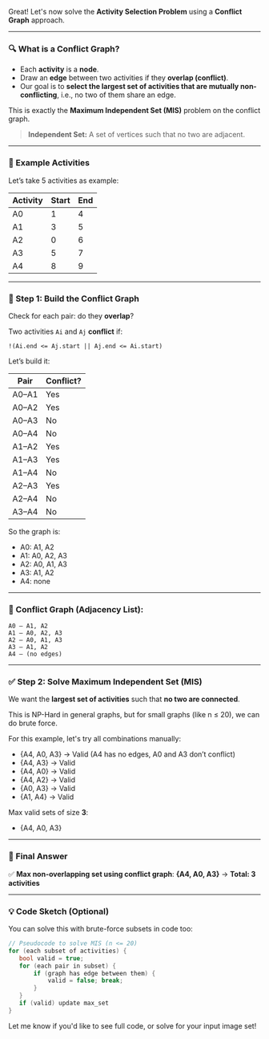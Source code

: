 Great! Let's now solve the **Activity Selection Problem** using a **Conflict Graph** approach.

---

### 🔍 What is a Conflict Graph?

* Each **activity** is a **node**.
* Draw an **edge** between two activities if they **overlap (conflict)**.
* Our goal is to **select the largest set of activities that are mutually non-conflicting**, i.e., no two of them share an edge.

This is exactly the **Maximum Independent Set (MIS)** problem on the conflict graph.

> **Independent Set:** A set of vertices such that no two are adjacent.

---

### 📌 Example Activities

Let’s take 5 activities as example:

| Activity | Start | End |
| -------- | ----- | --- |
| A0       | 1     | 4   |
| A1       | 3     | 5   |
| A2       | 0     | 6   |
| A3       | 5     | 7   |
| A4       | 8     | 9   |

---

### 🔗 Step 1: Build the Conflict Graph

Check for each pair: do they **overlap**?

Two activities `Ai` and `Aj` **conflict** if:

```
!(Ai.end <= Aj.start || Aj.end <= Ai.start)
```

Let’s build it:

| Pair  | Conflict? |
| ----- | --------- |
| A0–A1 | Yes       |
| A0–A2 | Yes       |
| A0–A3 | No        |
| A0–A4 | No        |
| A1–A2 | Yes       |
| A1–A3 | Yes       |
| A1–A4 | No        |
| A2–A3 | Yes       |
| A2–A4 | No        |
| A3–A4 | No        |

So the graph is:

* A0: A1, A2
* A1: A0, A2, A3
* A2: A0, A1, A3
* A3: A1, A2
* A4: none

---

### 🔗 Conflict Graph (Adjacency List):

```plaintext
A0 — A1, A2
A1 — A0, A2, A3
A2 — A0, A1, A3
A3 — A1, A2
A4 — (no edges)
```

---

### ✅ Step 2: Solve Maximum Independent Set (MIS)

We want the **largest set of activities** such that **no two are connected**.

This is NP-Hard in general graphs, but for small graphs (like n ≤ 20), we can do brute force.

For this example, let's try all combinations manually:

* {A4, A0, A3} → Valid (A4 has no edges, A0 and A3 don’t conflict)
* {A4, A3} → Valid
* {A4, A0} → Valid
* {A4, A2} → Valid
* {A0, A3} → Valid
* {A1, A4} → Valid

Max valid sets of size **3**:

* {A4, A0, A3}

---

### 🎯 Final Answer

✅ **Max non-overlapping set using conflict graph**:
**{A4, A0, A3}** → **Total: 3 activities**

---

### 💡 Code Sketch (Optional)

You can solve this with brute-force subsets in code too:

```cpp
// Pseudocode to solve MIS (n <= 20)
for (each subset of activities) {
   bool valid = true;
   for (each pair in subset) {
       if (graph has edge between them) {
           valid = false; break;
       }
   }
   if (valid) update max_set
}
```

Let me know if you'd like to see full code, or solve for your input image set!
